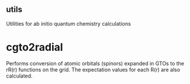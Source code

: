 ## utils
Utilities for ab initio quantum chemistry calculations

# cgto2radial
Performs conversion of atomic orbitals (spinors) expanded in GTOs to the rR(r) functions on the grid. The <r> expectation values for each R(r) are also calculated.


